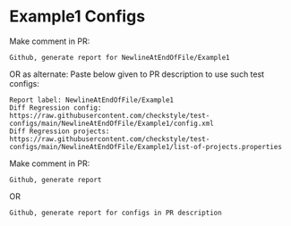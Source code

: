 # Example1 Configs
Make comment in PR:
```
Github, generate report for NewlineAtEndOfFile/Example1
```
OR as alternate:
Paste below given to PR description to use such test configs:
```
Report label: NewlineAtEndOfFile/Example1
Diff Regression config: https://raw.githubusercontent.com/checkstyle/test-configs/main/NewlineAtEndOfFile/Example1/config.xml
Diff Regression projects: https://raw.githubusercontent.com/checkstyle/test-configs/main/NewlineAtEndOfFile/Example1/list-of-projects.properties
```
Make comment in PR:
```
Github, generate report
```
OR
```
Github, generate report for configs in PR description
```
